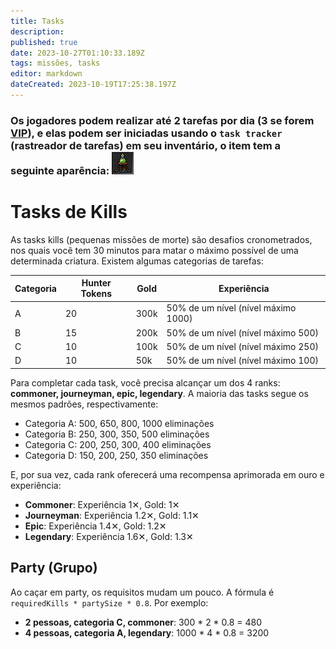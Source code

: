 ```yaml
---
title: Tasks
description: 
published: true
date: 2023-10-27T01:10:33.189Z
tags: missões, tasks
editor: markdown
dateCreated: 2023-10-19T17:25:38.197Z
---
```


### Os jogadores podem realizar até 2 tarefas por dia (3 se forem [VIP](/en/vip-features)), e elas podem ser iniciadas usando o `task tracker` (rastreador de tarefas) em seu inventário, o item tem a seguinte aparência: ![task-tracker(inactive).png](/task-tracker(inactive).png)

# Tasks de Kills

As tasks kills (pequenas missões de morte) são desafios cronometrados, nos quais você tem 30 minutos para matar o máximo possível de uma determinada criatura. Existem algumas categorias de tarefas:

| Categoria | Hunter Tokens | Gold | Experiência |
| -- | -- | -- | -- |
| A | 20 | 300k | 50% de um nível (nível máximo 1000) |
| B | 15 | 200k | 50% de um nível (nível máximo 500) |
| C | 10 | 100k | 50% de um nível (nível máximo 250) |
| D | 10 | 50k | 50% de um nível (nível máximo 100) |

Para completar cada task, você precisa alcançar um dos 4 ranks: **commoner, journeyman, epic, legendary**. A maioria das tasks segue os mesmos padrões, respectivamente:

- Categoria A: 500, 650, 800, 1000 eliminações
- Categoria B: 250, 300, 350, 500 eliminações
- Categoria C: 200, 250, 300, 400 eliminações
- Categoria D: 150, 200, 250, 350 eliminações

E, por sua vez, cada rank oferecerá uma recompensa aprimorada em ouro e experiência:

- **Commoner**: Experiência 1✕, Gold: 1✕
- **Journeyman**: Experiência 1.2✕, Gold: 1.1✕
- **Epic**: Experiência 1.4✕, Gold: 1.2✕
- **Legendary**: Experiência 1.6✕, Gold: 1.3✕

## Party (Grupo)

Ao caçar em party, os requisitos mudam um pouco. A fórmula é `requiredKills * partySize * 0.8`. Por exemplo:

- **2 pessoas, categoria C, commoner**: 300 * 2 * 0.8 = 480
- **4 pessoas, categoria A, legendary**: 1000 * 4 * 0.8 = 3200

